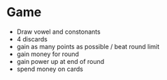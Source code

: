 # Game

- Draw vowel and constonants
- 4 discards
- gain as many points as possible / beat round limit
- gain money for round
- gain power up at end of round
- spend money on cards

